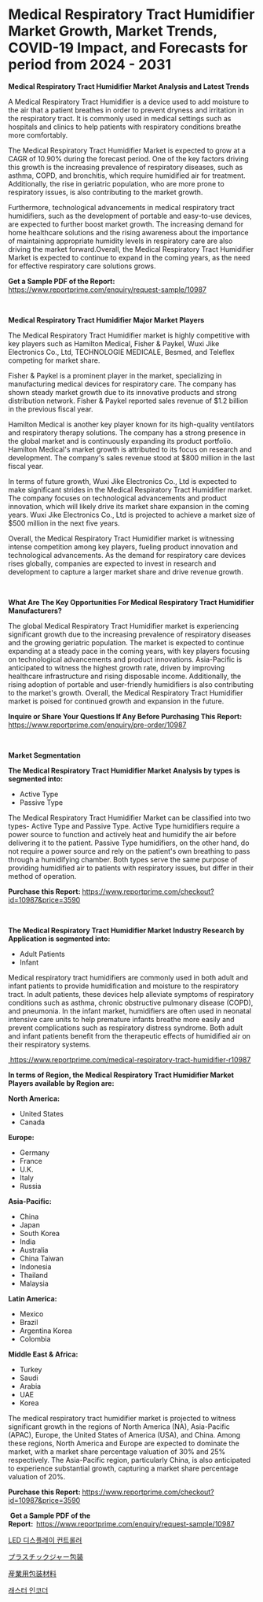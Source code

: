 <p><h1>Medical Respiratory Tract Humidifier Market Growth, Market Trends, COVID-19 Impact, and Forecasts for period from 2024 - 2031</h1></p><p><strong>Medical Respiratory Tract Humidifier Market Analysis and Latest Trends</strong></p>
<p><p>A Medical Respiratory Tract Humidifier is a device used to add moisture to the air that a patient breathes in order to prevent dryness and irritation in the respiratory tract. It is commonly used in medical settings such as hospitals and clinics to help patients with respiratory conditions breathe more comfortably.</p><p>The Medical Respiratory Tract Humidifier Market is expected to grow at a CAGR of 10.90% during the forecast period. One of the key factors driving this growth is the increasing prevalence of respiratory diseases, such as asthma, COPD, and bronchitis, which require humidified air for treatment. Additionally, the rise in geriatric population, who are more prone to respiratory issues, is also contributing to the market growth.</p><p>Furthermore, technological advancements in medical respiratory tract humidifiers, such as the development of portable and easy-to-use devices, are expected to further boost market growth. The increasing demand for home healthcare solutions and the rising awareness about the importance of maintaining appropriate humidity levels in respiratory care are also driving the market forward.Overall, the Medical Respiratory Tract Humidifier Market is expected to continue to expand in the coming years, as the need for effective respiratory care solutions grows.</p></p>
<p><strong>Get a Sample PDF of the Report:&nbsp;</strong> <a href="https://www.reportprime.com/enquiry/request-sample/10987">https://www.reportprime.com/enquiry/request-sample/10987</a></p>
<p>&nbsp;</p>
<p><strong>Medical Respiratory Tract Humidifier Major Market Players</strong></p>
<p><p>The Medical Respiratory Tract Humidifier market is highly competitive with key players such as Hamilton Medical, Fisher & Paykel, Wuxi Jike Electronics Co., Ltd, TECHNOLOGIE MEDICALE, Besmed, and Teleflex competing for market share. </p><p>Fisher & Paykel is a prominent player in the market, specializing in manufacturing medical devices for respiratory care. The company has shown steady market growth due to its innovative products and strong distribution network. Fisher & Paykel reported sales revenue of $1.2 billion in the previous fiscal year.</p><p>Hamilton Medical is another key player known for its high-quality ventilators and respiratory therapy solutions. The company has a strong presence in the global market and is continuously expanding its product portfolio. Hamilton Medical's market growth is attributed to its focus on research and development. The company's sales revenue stood at $800 million in the last fiscal year.</p><p>In terms of future growth, Wuxi Jike Electronics Co., Ltd is expected to make significant strides in the Medical Respiratory Tract Humidifier market. The company focuses on technological advancements and product innovation, which will likely drive its market share expansion in the coming years. Wuxi Jike Electronics Co., Ltd is projected to achieve a market size of $500 million in the next five years.</p><p>Overall, the Medical Respiratory Tract Humidifier market is witnessing intense competition among key players, fueling product innovation and technological advancements. As the demand for respiratory care devices rises globally, companies are expected to invest in research and development to capture a larger market share and drive revenue growth.</p></p>
<p>&nbsp;</p>
<p><strong>What Are The Key Opportunities For Medical Respiratory Tract Humidifier Manufacturers?</strong></p>
<p><p>The global Medical Respiratory Tract Humidifier market is experiencing significant growth due to the increasing prevalence of respiratory diseases and the growing geriatric population. The market is expected to continue expanding at a steady pace in the coming years, with key players focusing on technological advancements and product innovations. Asia-Pacific is anticipated to witness the highest growth rate, driven by improving healthcare infrastructure and rising disposable income. Additionally, the rising adoption of portable and user-friendly humidifiers is also contributing to the market's growth. Overall, the Medical Respiratory Tract Humidifier market is poised for continued growth and expansion in the future.</p></p>
<p><strong>Inquire or Share Your Questions If Any Before Purchasing This Report:</strong> <a href="https://www.reportprime.com/enquiry/pre-order/10987">https://www.reportprime.com/enquiry/pre-order/10987</a></p>
<p>&nbsp;</p>
<p><strong>Market Segmentation</strong></p>
<p><strong>The Medical Respiratory Tract Humidifier Market Analysis by types is segmented into:</strong></p>
<p><ul><li>Active Type</li><li>Passive Type</li></ul></p>
<p><p>The Medical Respiratory Tract Humidifier Market can be classified into two types- Active Type and Passive Type. Active Type humidifiers require a power source to function and actively heat and humidify the air before delivering it to the patient. Passive Type humidifiers, on the other hand, do not require a power source and rely on the patient's own breathing to pass through a humidifying chamber. Both types serve the same purpose of providing humidified air to patients with respiratory issues, but differ in their method of operation.</p></p>
<p><strong>Purchase this Report:&nbsp;</strong><a href="https://www.reportprime.com/checkout?id=10987&price=3590">https://www.reportprime.com/checkout?id=10987&price=3590</a></p>
<p>&nbsp;</p>
<p><strong>The Medical Respiratory Tract Humidifier Market Industry Research by Application is segmented into:</strong></p>
<p><ul><li>Adult Patients</li><li>Infant</li></ul></p>
<p><p>Medical respiratory tract humidifiers are commonly used in both adult and infant patients to provide humidification and moisture to the respiratory tract. In adult patients, these devices help alleviate symptoms of respiratory conditions such as asthma, chronic obstructive pulmonary disease (COPD), and pneumonia. In the infant market, humidifiers are often used in neonatal intensive care units to help premature infants breathe more easily and prevent complications such as respiratory distress syndrome. Both adult and infant patients benefit from the therapeutic effects of humidified air on their respiratory systems.</p></p>
<p><a href="https://www.reportprime.com/medical-respiratory-tract-humidifier-r10987">&nbsp;https://www.reportprime.com/medical-respiratory-tract-humidifier-r10987</a></p>
<p><strong>In terms of Region, the Medical Respiratory Tract Humidifier Market Players available by Region are:</strong></p>
<p>
    <p> <strong> North America: </strong>
        <ul>
            <li>United States</li>
            <li>Canada</li>
        </ul>
        </p> 
    <p> <strong> Europe: </strong>
        <ul>
            <li>Germany</li>
            <li>France</li>
            <li>U.K.</li>
            <li>Italy</li>
            <li>Russia</li>
        </ul>
        </p> 
    <p> <strong> Asia-Pacific: </strong>
        <ul>
            <li>China</li>
            <li>Japan</li>
            <li>South Korea</li>
            <li>India</li>
            <li>Australia</li>
            <li>China Taiwan</li>
            <li>Indonesia</li>
            <li>Thailand</li>
            <li>Malaysia</li>
        </ul>
        </p> 
    <p> <strong> Latin America: </strong>
        <ul>
            <li>Mexico</li>
            <li>Brazil</li>
            <li>Argentina Korea</li>
            <li>Colombia</li>
        </ul>
        </p> 
    <p> <strong> Middle East & Africa: </strong>
        <ul>
            <li>Turkey</li>
            <li>Saudi</li>
            <li>Arabia</li>
            <li>UAE</li>
            <li>Korea</li>
        </ul>
    </p>
    </p>
<p><p>The medical respiratory tract humidifier market is projected to witness significant growth in the regions of North America (NA), Asia-Pacific (APAC), Europe, the United States of America (USA), and China. Among these regions, North America and Europe are expected to dominate the market, with a market share percentage valuation of 30% and 25% respectively. The Asia-Pacific region, particularly China, is also anticipated to experience substantial growth, capturing a market share percentage valuation of 20%.</p></p>
<p><strong>Purchase this Report: </strong><a href="https://www.reportprime.com/checkout?id=10987&price=3590">https://www.reportprime.com/checkout?id=10987&price=3590</a></p>
<p>&nbsp;<strong>Get a Sample PDF of the Report:&nbsp;&nbsp;</strong><a href="https://www.reportprime.com/enquiry/request-sample/10987">https://www.reportprime.com/enquiry/request-sample/10987</a></p>
<p><strong></strong></p>
<p><p><a href="https://medium.com/@cordiehyatt1/led-%EB%94%94%EC%8A%A4%ED%94%8C%EB%A0%88%EC%9D%B4-%EC%BB%A8%ED%8A%B8%EB%A1%A4%EB%9F%AC-%EC%8B%9C%EC%9E%A5-%EB%B6%84%EC%84%9D-cagr-%EC%8B%9C%EC%9E%A5-%EC%84%B8%EB%B6%84%ED%99%94-%EB%B0%8F-%EC%A0%84-%EC%84%B8%EA%B3%84-%EC%82%B0%EC%97%85-%EA%B0%9C%EC%9A%94-6445bf80b575">LED 디스플레이 컨트롤러</a></p><p><a href="https://medium.com/@nicholas.ellison0076890/%E3%83%97%E3%83%A9%E3%82%B9%E3%83%81%E3%83%83%E3%82%AF%E3%82%B8%E3%83%A3%E3%83%BC%E3%83%91%E3%83%83%E3%82%B1%E3%83%BC%E3%82%B8%E5%B8%82%E5%A0%B4-%E7%A8%AE%E9%A1%9E-%E7%94%A8%E9%80%94-%E5%9C%B0%E7%90%86%E3%81%AB%E3%82%88%E3%82%8B%E5%8C%85%E6%8B%AC%E7%9A%84%E3%81%AA%E8%A9%95%E4%BE%A1-cd26518c1dae">プラスチックジャー包装</a></p><p><a href="https://medium.com/@logaolloway76845/%E7%94%A3%E6%A5%AD%E7%94%A8%E5%8C%85%E8%A3%85%E8%B3%87%E6%9D%90%E5%B8%82%E5%A0%B4%E8%A6%8F%E6%A8%A1%E3%81%AF-%E3%82%B0%E3%83%AD%E3%83%BC%E3%83%90%E3%83%AB%E6%A5%AD%E7%95%8C%E3%81%AB%E3%81%8A%E3%81%91%E3%82%8B%E6%9C%80%E9%81%A9%E3%81%AA%E3%83%9E%E3%83%BC%E3%82%B1%E3%83%86%E3%82%A3%E3%83%B3%E3%82%B0%E3%83%81%E3%83%A3%E3%83%8D%E3%83%AB%E3%82%92%E7%A4%BA%E3%81%97%E3%81%A6%E3%81%84%E3%81%BE%E3%81%99-01a4c68c225c">産業用包装材料</a></p><p><a href="https://medium.com/@jackieshlerin9805/%EB%9E%98%EC%8A%A4%ED%84%B0-%EC%9D%B8%EC%BD%94%EB%8D%94-%EC%8B%9C%EC%9E%A5-%EC%A0%90%EC%9C%A0%EC%9C%A8-%EB%B3%80%ED%99%94-%EB%B0%8F-%EC%8B%9C%EC%9E%A5-%EC%84%B1%EC%9E%A5-%ED%8A%B8%EB%A0%8C%EB%93%9C-2024-2031-600156a52408">래스터 인코더</a></p></p>